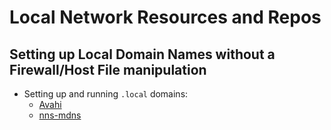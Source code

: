 # Local Network Resources and Repos
## Setting up Local Domain Names without a Firewall/Host File manipulation
- Setting up and running ```.local``` domains:
  - [Avahi](https://www.avahi.org)
  - [nns-mdns](https://github.com/lathiat/nss-mdns)
